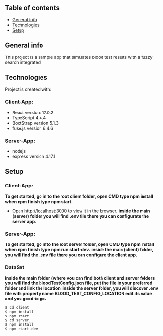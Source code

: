 ## Table of contents
* [General info](#general-info)
* [Technologies](#technologies)
* [Setup](#setup)

## General info
This project is a sample app that simulates blood test results with a fuzzy search integrated.

## Technologies
Project is created with:
### Client-App: 
* React version: 17.0.2
* TypeScript 4.4.4
* BootStrap version 5.1.3
* fuse.js version 6.4.6 
### Server-App:
* nodejs 
* express version 4.17.1

## Setup

### Client-App:
**To get started, go in to the root client folder, open CMD type npm install when npm finish type npm start.**
* Open [http://localhost:3000](http://localhost:3000) to view it in the browser.
**inside the main (server) folder you will find .env file there you can configurate the server app.**

### Server-App:
**To get started, go into the root server folder, open CMD type npm install when npm finish type npm run start-dev.**
**inside the main (client) folder, you will find the .env file there you can configure the client app.**

### DataSet
**inside the main folder (where you can find both client and server folders you will find the bloodTestConfig.json file, put the file in your preferred folder and link the location, inside the server folder, you will discover .env file with property name BLOOD_TEST_CONFIG_LOCATION edit its value and you good to go.** 

```
$ cd client 
$ npm install
$ npm start
$ cd server
$ npm install
$ npm start-dev

```
